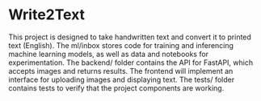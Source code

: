 # Write2Text
This project is designed to take handwritten text and convert it to printed text (English). The ml/inbox stores code for training and inferencing machine learning models, as well as data and notebooks for experimentation. The backend/ folder contains the API for FastAPI, which accepts images and returns results. The frontend will implement an interface for uploading images and displaying text. The tests/ folder contains tests to verify that the project components are working.